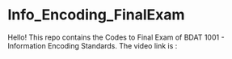 # Info_Encoding_FinalExam
Hello!
This repo contains the Codes to Final Exam of BDAT 1001 - Information Encoding Standards.
The video link is : 
